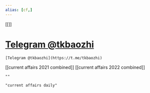 ```yaml
---
alias: [cf,]
---
```

[[]]
# [Telegram @tkbaozhi](https://t.me/tkbaozhi)
```qrcode
[Telegram @tkbaozhi](https://t.me/tkbaozhi)
```
[[current affairs 2021 combined]]
[[current affairs 2022 combined]]
```query
""
```


 ```query 2021-12-18 14:11
"current affairs daily"
```
